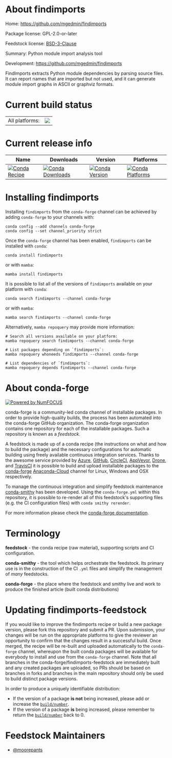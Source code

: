 About findimports
=================

Home: https://github.com/mgedmin/findimports

Package license: GPL-2.0-or-later

Feedstock license: [BSD-3-Clause](https://github.com/conda-forge/findimports-feedstock/blob/main/LICENSE.txt)

Summary: Python module import analysis tool

Development: https://github.com/mgedmin/findimports

FindImports extracts Python module dependencies by parsing source files. It
can report names that are imported but not used, and it can generate module
import graphs in ASCII or graphviz formats.


Current build status
====================


<table><tr><td>All platforms:</td>
    <td>
      <a href="https://dev.azure.com/conda-forge/feedstock-builds/_build/latest?definitionId=10875&branchName=main">
        <img src="https://dev.azure.com/conda-forge/feedstock-builds/_apis/build/status/findimports-feedstock?branchName=main">
      </a>
    </td>
  </tr>
</table>

Current release info
====================

| Name | Downloads | Version | Platforms |
| --- | --- | --- | --- |
| [![Conda Recipe](https://img.shields.io/badge/recipe-findimports-green.svg)](https://anaconda.org/conda-forge/findimports) | [![Conda Downloads](https://img.shields.io/conda/dn/conda-forge/findimports.svg)](https://anaconda.org/conda-forge/findimports) | [![Conda Version](https://img.shields.io/conda/vn/conda-forge/findimports.svg)](https://anaconda.org/conda-forge/findimports) | [![Conda Platforms](https://img.shields.io/conda/pn/conda-forge/findimports.svg)](https://anaconda.org/conda-forge/findimports) |

Installing findimports
======================

Installing `findimports` from the `conda-forge` channel can be achieved by adding `conda-forge` to your channels with:

```
conda config --add channels conda-forge
conda config --set channel_priority strict
```

Once the `conda-forge` channel has been enabled, `findimports` can be installed with `conda`:

```
conda install findimports
```

or with `mamba`:

```
mamba install findimports
```

It is possible to list all of the versions of `findimports` available on your platform with `conda`:

```
conda search findimports --channel conda-forge
```

or with `mamba`:

```
mamba search findimports --channel conda-forge
```

Alternatively, `mamba repoquery` may provide more information:

```
# Search all versions available on your platform:
mamba repoquery search findimports --channel conda-forge

# List packages depending on `findimports`:
mamba repoquery whoneeds findimports --channel conda-forge

# List dependencies of `findimports`:
mamba repoquery depends findimports --channel conda-forge
```


About conda-forge
=================

[![Powered by
NumFOCUS](https://img.shields.io/badge/powered%20by-NumFOCUS-orange.svg?style=flat&colorA=E1523D&colorB=007D8A)](https://numfocus.org)

conda-forge is a community-led conda channel of installable packages.
In order to provide high-quality builds, the process has been automated into the
conda-forge GitHub organization. The conda-forge organization contains one repository
for each of the installable packages. Such a repository is known as a *feedstock*.

A feedstock is made up of a conda recipe (the instructions on what and how to build
the package) and the necessary configurations for automatic building using freely
available continuous integration services. Thanks to the awesome service provided by
[Azure](https://azure.microsoft.com/en-us/services/devops/), [GitHub](https://github.com/),
[CircleCI](https://circleci.com/), [AppVeyor](https://www.appveyor.com/),
[Drone](https://cloud.drone.io/welcome), and [TravisCI](https://travis-ci.com/)
it is possible to build and upload installable packages to the
[conda-forge](https://anaconda.org/conda-forge) [Anaconda-Cloud](https://anaconda.org/)
channel for Linux, Windows and OSX respectively.

To manage the continuous integration and simplify feedstock maintenance
[conda-smithy](https://github.com/conda-forge/conda-smithy) has been developed.
Using the ``conda-forge.yml`` within this repository, it is possible to re-render all of
this feedstock's supporting files (e.g. the CI configuration files) with ``conda smithy rerender``.

For more information please check the [conda-forge documentation](https://conda-forge.org/docs/).

Terminology
===========

**feedstock** - the conda recipe (raw material), supporting scripts and CI configuration.

**conda-smithy** - the tool which helps orchestrate the feedstock.
                   Its primary use is in the construction of the CI ``.yml`` files
                   and simplify the management of *many* feedstocks.

**conda-forge** - the place where the feedstock and smithy live and work to
                  produce the finished article (built conda distributions)


Updating findimports-feedstock
==============================

If you would like to improve the findimports recipe or build a new
package version, please fork this repository and submit a PR. Upon submission,
your changes will be run on the appropriate platforms to give the reviewer an
opportunity to confirm that the changes result in a successful build. Once
merged, the recipe will be re-built and uploaded automatically to the
`conda-forge` channel, whereupon the built conda packages will be available for
everybody to install and use from the `conda-forge` channel.
Note that all branches in the conda-forge/findimports-feedstock are
immediately built and any created packages are uploaded, so PRs should be based
on branches in forks and branches in the main repository should only be used to
build distinct package versions.

In order to produce a uniquely identifiable distribution:
 * If the version of a package **is not** being increased, please add or increase
   the [``build/number``](https://docs.conda.io/projects/conda-build/en/latest/resources/define-metadata.html#build-number-and-string).
 * If the version of a package **is** being increased, please remember to return
   the [``build/number``](https://docs.conda.io/projects/conda-build/en/latest/resources/define-metadata.html#build-number-and-string)
   back to 0.

Feedstock Maintainers
=====================

* [@moorepants](https://github.com/moorepants/)

